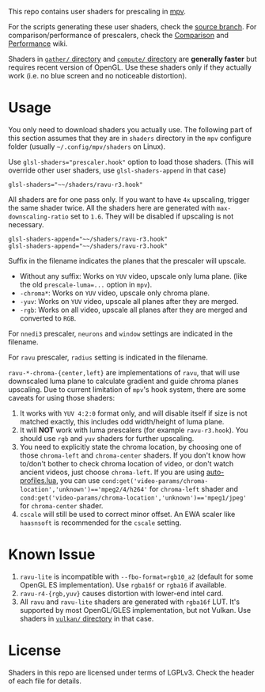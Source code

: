 This repo contains user shaders for prescaling in [mpv](https://mpv.io/).

For the scripts generating these user shaders, check the [source
branch](https://github.com/bjin/mpv-prescalers/tree/source). For
comparison/performance of prescalers, check the [Comparison](https://github.com/bjin/mpv-prescalers/wiki/Comparison)
and [Performance](https://github.com/bjin/mpv-prescalers/wiki/Performance) wiki.

Shaders in [`gather/` directory](https://github.com/bjin/mpv-prescalers/tree/master/gather)
and [`compute/` directory](https://github.com/bjin/mpv-prescalers/tree/master/compute)
are **generally faster** but requires recent version of OpenGL.
Use these shaders only if they actually work (i.e. no blue screen and no noticeable distortion).

# Usage

You only need to download shaders you actually use. The following part of this
section assumes that they are in `shaders` directory in the `mpv` configure
folder (usually `~/.config/mpv/shaders` on Linux).

Use `glsl-shaders="prescaler.hook"` option to load those shaders. (This will
override other user shaders, use `glsl-shaders-append` in that case)

```
glsl-shaders="~~/shaders/ravu-r3.hook"
```

All shaders are for one pass only. If you want to have `4x` upscaling, trigger
the same shader twice. All the shaders here are generated with
`max-downscaling-ratio` set to `1.6`. They will be disabled if upscaling is not necessary.

```
glsl-shaders-append="~~/shaders/ravu-r3.hook"
glsl-shaders-append="~~/shaders/ravu-r3.hook"
```

Suffix in the filename indicates the planes that the prescaler will upscale.

* Without any suffix: Works on `YUV` video, upscale only luma plane. (like the old `prescale-luma=...` option in `mpv`).
* `-chroma*`: Works on `YUV` video, upscale only chroma plane.
* `-yuv`: Works on `YUV` video, upscale all planes after they are merged.
* `-rgb`: Works on all video, upscale all planes after they are merged and
  converted to `RGB`.

For `nnedi3` prescaler, `neurons` and `window` settings are indicated in the
filename.

For `ravu` prescaler, `radius` setting is indicated in the filename.

`ravu-*-chroma-{center,left}` are implementations of `ravu`, that
will use downscaled luma plane to calculate gradient and guide chroma planes
upscaling. Due to current limitation of `mpv`'s hook system, there are some
caveats for using those shaders:

1. It works with `YUV 4:2:0` format only, and will disable itself if size is not
   matched exactly, this includes odd width/height of luma plane.
2. It will **NOT** work with luma prescalers (for example `ravu-r3.hook`).
   You should use `rgb` and `yuv` shaders for further upscaling.
3. You need to explicitly state the chroma location, by choosing one of those
   `chroma-left` and `chroma-center` shaders. If you don't know how to/don't
   bother to check chroma location of video, or don't watch ancient videos,
   just choose `chroma-left`. If you are using [auto-profiles.lua](https://github.com/wm4/mpv-scripts/blob/master/auto-profiles.lua),
   you can use `cond:get('video-params/chroma-location','unknown')=='mpeg2/4/h264'`
   for `chroma-left` shader and `cond:get('video-params/chroma-location','unknown')=='mpeg1/jpeg'`
   for `chroma-center` shader.
4. `cscale` will still be used to correct minor offset. An EWA scaler like
   `haasnsoft` is recommended for the `cscale` setting.

# Known Issue

1. `ravu-lite` is incompatible with `--fbo-format=rgb10_a2` (default
   for some OpenGL ES implementation). Use `rgba16f` or `rgba16` if available.
2. `ravu-r4-{rgb,yuv}` causes distortion with lower-end intel card.
3.  All `ravu` and `ravu-lite` shaders are generated with `rgba16f` LUT. It's
    supported by most OpenGL/GLES implementation, but not Vulkan. Use shaders
    in [`vulkan/` directory](https://github.com/bjin/mpv-prescalers/tree/master/vulkan)
    in that case.

# License

Shaders in this repo are licensed under terms of LGPLv3. Check the header of
each file for details.
